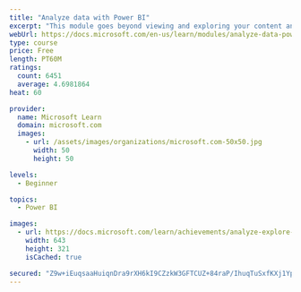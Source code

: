 ```yaml
---
title: "Analyze data with Power BI"
excerpt: "This module goes beyond viewing and exploring your content and explains how to interact with it by working with reports and dashboards to uncover and share new business insights."
webUrl: https://docs.microsoft.com/en-us/learn/modules/analyze-data-power-bi/
type: course
price: Free
length: PT60M
ratings:
  count: 6451
  average: 4.6981864
heat: 60

provider:
  name: Microsoft Learn
  domain: microsoft.com
  images:
    - url: /assets/images/organizations/microsoft.com-50x50.jpg
      width: 50
      height: 50

levels:
  - Beginner

topics:
  - Power BI

images:
  - url: https://docs.microsoft.com/learn/achievements/analyze-explore-data-power-bi-social.png
    width: 643
    height: 321
    isCached: true

secured: "Z9w+iEuqsaaHuiqnDra9rXH6kI9CZzkW3GFTCUZ+84raP/IhuqTuSxfKXj1YpWiW0qVf0WA1uX2GoVdTCZjGiwz+w1lgDonooJ4o2pY9ClSTq7sqsbR068wirRcYxja2vIT5PGKG0vKj7Iky09GUMBR1rg6yk5bBQQKqgovWbv3P71bqb/zS/9NloKdmMMcMnQPYadPnhzwGP9RhrvN/d2nehHqsDCg1t6lvNnFZwyf1vprx+nq7WVdz2ZtIfw0kTJxZOdiwpaqoxE3O/Vzj+GZ0PTM3boh795VWNUwVaLh2gPhGxOAiUvPaOBn/5GZJ18NT1d0KFIWl9T5pCsQYvKFoJZlds3aDT2u3voZu7OdBbOf9xFeganINN4Kikm3G1LWId2SaRsFLlnx9mvfMnZu/tMck2D72zNPzmUr+PF4=;3P1L2q0wWjK5JbbEEaQi5Q=="
---
```


